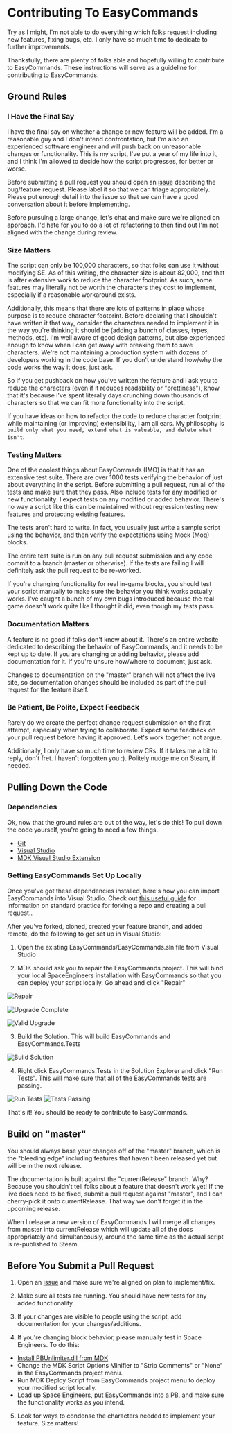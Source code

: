 ﻿# Contributing To EasyCommands

Try as I might, I'm not able to do everything which folks request including new features, fixing bugs, etc.  I only have so much time to dedicate to further improvements.

Thanksfully, there are plenty of folks able and hopefully willing to contribute to EasyCommands.  These instructions will serve as a guideline for contributing to EasyCommands.

## Ground Rules

### I Have the Final Say
I have the final say on whether a change or new feature will be added.  I'm a reasonable guy and I don't intend confrontation, but I'm also an experienced software engineer and will push back on unreasonable changes or functionality.  This is my script, I've put a year of my life into it, and I think I'm allowed to decide how the script progresses, for better or worse.

Before submitting a pull request you should open an [issue](https://github.com/MerlinofMines/EasyCommands/issues) describing the bug/feature request.  Please label it so that we can triage appropriately.  Please put enough detail into the issue so that we can have a good conversation about it before implementing.

Before pursuing a large change, let's chat and make sure we're aligned on approach.  I'd hate for you to do a lot of refactoring to then find out I'm not aligned with the change during review.

### Size Matters
The script can only be 100,000 characters, so that folks can use it without modifying SE.  As of this writing, the character size is about 82,000, and that is after extensive work to reduce the character footprint.  As such, some features may literally not be worth the characters they cost to implement, especially if a reasonable workaround exists.

Additionally, this means that there are lots of patterns in place whose purpose is to reduce character footprint.  Before declaring that I shouldn't have written it that way, consider the characters needed to implement it in the way you're thinking it should be (adding a bunch of classes, types, methods, etc).  I'm well aware of good design patterns, but also experienced enough to know when I can get away with breaking them to save characters.  We're not maintaining a production system with dozens of developers working in the code base.  If you don't understand how/why the code works the way it does, just ask.

So if you get pushback on how you've written the feature and I ask you to reduce the characters (even if it reduces readability or "prettiness"), know that it's because i've spent literally days crunching down thousands of characters so that we can fit more functionality into the script.

If you have ideas on how to refactor the code to reduce character footprint while maintaining (or improving) extensibility, I am all ears.  My philosophy is ```build only what you need, extend what is valuable, and delete what isn't```.

### Testing Matters

One of the coolest things about EasyCommads (IMO) is that it has an extensive test suite.  There are over 1000 tests verifying the behavior of just about everything in the script.  Before submitting a pull request, run all of the tests and make sure that they pass.  Also include tests for any modified or new functionality.  I expect tests on any modified or added behavior.  There's no way a script like this can be maintained without regression testing new features and protecting existing features.

The tests aren't hard to write.  In fact, you usually just write a sample script using the behavior, and then verify the expectations using Mock (Moq) blocks.

The entire test suite is run on any pull request submission and any code commit to a branch (master or otherwise).  If the tests are failing I will definitely ask the pull request to be re-worked.

If you're changing functionality for real in-game blocks, you should test your script manually to make sure the behavior you think works actually works.  I've caught a bunch of my own bugs introduced because the real game doesn't work quite like I thought it did, even though my tests pass.

### Documentation Matters

A feature is no good if folks don't know about it.  There's an entire website dedicated to describing the behavior of EasyCommands, and it needs to be kept up to date.  If you are changing or adding behavior, please add documentation for it.  If you're unsure how/where to document, just ask.

Changes to documentation on the "master" branch will not affect the live site, so documentation changes should be included as part of the pull request for the feature itself.

### Be Patient, Be Polite, Expect Feedback
Rarely do we create the perfect change request submission on the first attempt, especially when trying to collaborate.  Expect some feedback on your pull request before having it approved.  Let's work together, not argue.  

Additionally, I only have so much time to review CRs.  If it takes me a bit to reply, don't fret.  I haven't forgotten you :).  Politely nudge me on Steam, if needed.

## Pulling Down the Code

### Dependencies
Ok, now that the ground rules are out of the way, let's do this!  To pull down the code yourself, you're going to need a few things.

* [Git](https://git-scm.com/download/win)
* [Visual Studio](https://visualstudio.microsoft.com/downloads/)
* [MDK Visual Studio Extension](https://github.com/malware-dev/MDK-SE/wiki/Getting-Started)

### Getting EasyCommands Set Up Locally

Once you've got these dependencies installed, here's how you can import EasyCommands into Visual Studio.  Check out [this useful guide](https://opensource.com/article/19/7/create-pull-request-github) for information on standard practice for forking a repo and creating a pull request..

After you've forked, cloned, created your feature branch, and added remote, do the following to get set up in Visual Studio:

1.  Open the existing EasyCommands/EasyCommands.sln file from Visual Studio

2.  MDK should ask you to repair the EasyCommands project.  This will bind your local SpaceEngineers installation with EasyCommands so that you can deploy your script locally. Go ahead and click "Repair"

![Repair](https://imgur.com/KRSSs0y.png)

![Upgrade Complete](https://imgur.com/L0DfSpP.png)

![Valid Upgrade](https://imgur.com/INz7Xqe.png)

3.  Build the Solution.  This will build EasyCommands and EasyCommands.Tests

![Build Solution](https://imgur.com/ouTAozx.png)

4.  Right click EasyCommands.Tests in the Solution Explorer and click "Run Tests".  This will make sure that all of the EasyCommands tests are passing.

![Run Tests](https://imgur.com/C07aPpb.png)
![Tests Passing](https://imgur.com/p6943wz.png)

That's it! You should be ready to contribute to EasyCommands.

## Build on "master"

You should always base your changes off of the "master" branch, which is the "bleeding edge" including features that haven't been released yet but will be in the next release.

The documentation is built against the "currentRelease" branch.  Why?  Because you shouldn't tell folks about a feature that doesn't work yet!  If the live docs need to be fixed, submit a pull request against "master", and I can cherry-pick it onto currentRelease.  That way we don't forget it in the upcoming release.

When I release a new version of EasyCommands I will merge all changes from master into currentRelease which will update all of the docs appropriately and simultaneously, around the same time as the actual script is re-published to Steam.

## Before You Submit a Pull Request

1. Open an [issue](https://github.com/MerlinofMines/EasyCommands/issues) and make sure we're aligned on plan to implement/fix.

2. Make sure all tests are running.  You should have new tests for any added functionality. 

3. If your changes are visible to people using the script, add documentation for your changes/additions. 

4.  If you're changing block behavior, please manually test in Space Engineers.  To do this:
* [Install PBUnlimiter.dll from MDK](https://github.com/malware-dev/MDK-SE/tree/master/binaries)
* Change the MDK Script Options Minifier to "Strip Comments" or "None" in the EasyCommands project menu.
* Run MDK Deploy Script from EasyCommands project menu to deploy your modified script locally.
* Load up Space Engineers, put EasyCommands into a PB, and make sure the functionality works as you intend.

5.  Look for ways to condense the characters needed to implement your feature.  Size matters!